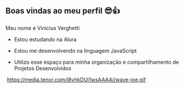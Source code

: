 ## Boas vindas ao meu perfil 😎👍

Meu nome é Vinicius Verghetti

- Estou estudando na Alura

- Estou me desenvolvendo na linguagem JavaScript

- Utilizo esse espaço para minha organização e compartilhamento de Projetos Desenvolvidos


![]() https://media.tenor.com/i8vhkDUi1wsAAAAi/wave-joe.gif
